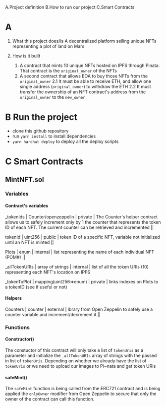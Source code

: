 A.Project definition
B.How to run our project
C.Smart Contracts

# A

1. What this project does/is
   A decentralized platform selling unique NFTs representing a plot of land on Mars

2. How is it built
    1. A contract that mints 10 unique NFTs hosted on IPFS through Pinata. That contract is the `original_owner` of the NFTs
    2. A second contract that allows EOA to buy those NFTs from the `original_owner`
       2.1 It must be able to receive ETH, and allow one single address (`original_owner`) to withdraw the ETH
       2.2 It must transfer the ownership of an NFT contract's address from the `original_owner` to the `new_owner`

# B Run the project

-   clone this github repository
-   run `yarn install` to install dependencies
-   `yarn hardhat deploy` to deploy all the deploy scripts

# C Smart Contracts

## MintNFT.sol

### Variables

#### Contract's variables

\_tokenIds | Counter/openzeppelin | private | The Counter's helper contract allows us to safely increment only by 1 the counter that represents the token ID of each NFT. The current counter can be retrieved and incremented ||

tokenId | uint256 | public | token ID of a specific NFT, variable not initialized until an NFT is minted ||

Plots | enum | internal | list representing the name of each individual NFT (POM#) ||

\_allTokenURIs | array of strings | internal | list of all the token URIs (10) representing each NFT's location on IPFS

\_tokenToPlot | mapping(uint256=>enum) | private | links indexes on Plots to a tokenID (see if useful or not)

#### Helpers

Counters | counter | external | lbrary from Open Zeppelin to safely use a counter variable and increment/decrement it ||

### Functions

#### Constructor()

The constuctor of this contract will only take a list of `tokenUris` as a parameter and initialize the `_allTokenURIs` array of strings with the passed in list of `tokenUris`.
Depending on whether we already have the list of `tokenUris` or we need to upload our images to Pi~nata and get token URIs

#### safeMint()

The `safeMint` function is being called from the ERC721 contract and is being applied the `onlyOwner` modifier from Open Zeppelin to secure that only the owner of the contract can call this function.
